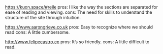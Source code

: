 https://kuon.space/#reile
pros: I like the way the sections are separated for ease of reading and viewing.
cons: The need for skills to understand the structure of the site through intuition.

https://www.aarongrieve.co.uk
pros: Easy to recognize where we should read
cons: A little cumbersome.

http://www.felipecastro.co
pros: It’s so friendly.
cons: A little difficult to read.